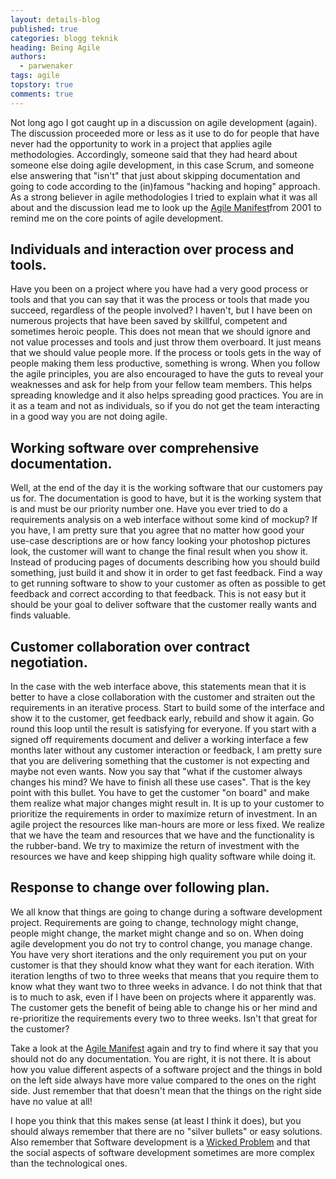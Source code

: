 ```yaml
---
layout: details-blog
published: true
categories: blogg teknik
heading: Being Agile
authors:
  - parwenaker
tags: agile
topstory: true
comments: true
---
```


Not long ago I got caught up in a discussion on agile development (again). The discussion proceeded more or less as it use to do for people that have never had the opportunity to work in a project that applies agile methodologies. Accordingly, someone said that they had heard about someone else doing agile development, in this case Scrum, and someone else answering that "isn't" that just about skipping documentation and going to code according to the (in)famous "hacking and hoping" approach. As a strong believer in agile methodologies I tried to explain what it was all about and the discussion lead me to look up the [Agile Manifest](http://agilemanifesto.org/)from 2001 to remind me on the core points of agile development.

## Individuals and interaction over process and tools.

Have you been on a project where you have had a very good process or tools and that you can say that it was the process or tools that made you succeed, regardless of the people involved? I haven't, but I have been on numerous projects that have been saved by skillful, competent and sometimes heroic people. This does not mean that we should ignore and not value processes and tools and just throw them overboard. It just means that we should value people more. If the process or tools gets in the way of people making them less productive, something is wrong. When you follow the agile principles, you are also encouraged to have the guts to reveal your weaknesses and ask for help from your fellow team members. This helps spreading knowledge and it also helps spreading good practices. You are in it as a team and not as individuals, so if you do not get the team interacting in a good way you are not doing agile.

## Working software over comprehensive documentation.

Well, at the end of the day it is the working software that our customers pay us for. The documentation is good to have, but it is the working system that is and must be our priority number one. Have you ever tried to do a requirements analysis on a web interface without some kind of mockup? If you have, I am pretty sure that you agree that no matter how good your use-case descriptions are or how fancy looking your photoshop pictures look, the customer will want to change the final result when you show it. Instead of producing pages of documents describing how you should build something, just build it and show it in order to get fast feedback. Find a way to get running software to show to your customer as often as possible to get feedback and correct according to that feedback. This is not easy but it should be your goal to deliver software that the customer really wants and finds valuable.

## Customer collaboration over contract negotiation.

In the case with the web interface above, this statements mean that it is better to have a close collaboration with the customer and straiten out the requirements in an iterative process. Start to build some of the interface and show it to the customer, get feedback early, rebuild and show it again. Go round this loop until the result is satisfying for everyone. If you start with a signed off requirements document and deliver a working interface a few months later without any customer interaction or feedback, I am pretty sure that you are delivering something that the customer is not expecting and maybe not even wants. Now you say that "what if the customer always changes his mind? We have to finish all these use cases". That is the key point with this bullet. You have to get the customer "on board" and make them realize what major changes might result in. It is up to your customer to prioritize the requirements in order to maximize return of investment. In an agile project the resources like man-hours are more or less fixed. We realize that we have the team and resources that we have and the functionality is the rubber-band. We try to maximize the return of investment with the resources we have and keep shipping high quality software while doing it.

## Response to change over following plan.

We all know that things are going to change during a software development project. Requirements are going to change, technology might change, people might change, the market might change and so on. When doing agile development you do not try to control change, you manage change. You have very short iterations and the only requirement you put on your customer is that they should know what they want for each iteration. With iteration lengths of two to three weeks that means that you require them to know what they want two to three weeks in advance. I do not think that that is to much to ask, even if I have been on projects where it apparently was. The customer gets the benefit of being able to change his or her mind and re-prioritize the requirements every two to three weeks. Isn't that great for the customer?

Take a look at the [Agile Manifest](http://agilemanifesto.org/) again and try to find where it say that you should not do any documentation. You are right, it is not there. It is about how you value different aspects of a software project and the things in bold on the left side always have more value compared to the ones on the right side. Just remember that that doesn't mean that the things on the right side have no value at all!

I hope you think that this makes sense (at least I think it does), but you should always remember that there are no "silver bullets" or easy solutions. Also remember that Software development is a [Wicked Problem](http://cognexus.org/id42.htm) and that the social aspects of software development sometimes are more complex than the technological ones.
